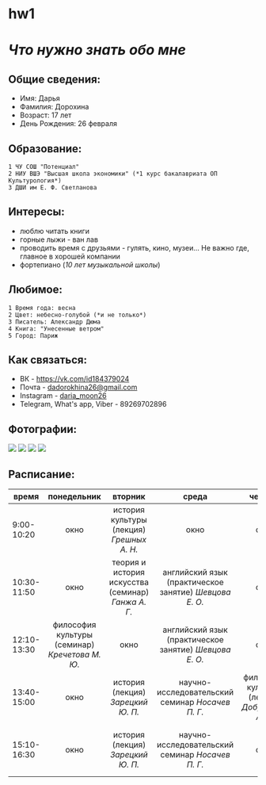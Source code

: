 # hw1
# *Что нужно знать обо мне*
## Общие сведения:
- Имя: Дарья
- Фамилия: Дорохина
- Возраст: 17 лет
- День Рождения: 26 февраля
 
## Образование:
    1 ЧУ СОШ "Потенциал"
    2 НИУ ВШЭ "Высшая школа экономики" (*1 курс бакалавриата ОП Культурология*)
    3 ДШИ им Е. Ф. Светланова
 
## Интересы:
- люблю читать книги
- горные лыжи - ван лав
- проводить время с друзьями - гулять, кино, музеи... Не важно где, главное в хорошей компании
- фортепиано (*10 лет музыкальной школы*)

## Любимое:
    1 Время года: весна
    2 Цвет: небесно-голубой (*и не только*)
    3 Писатель: Александр Дюма
    4 Книга: "Унесенные ветром"
    5 Город: Париж
 

## Как связаться:
- ВК - https://vk.com/id184379024
- Почта - dadorokhina26@gmail.com
- Instagram - [daria_moon26](https://www.instagram.com/daria_moon26/)
- Telegram, What's app, Viber - 89269702896

## Фотографии:
![](http://poliksal.ru/uploads/posts/2017-04/thumbs/14914101971149140650311-44-620x414.jpeg)
![](https://www.greendriver.fr/thydriver/uploads/2016/04/courchevel7.jpg)
![](https://pp.userapi.com/c621705/v621705732/13a44/ZkpwnAJ68bU.jpg)
![](https://pp.userapi.com/c824201/v824201152/8fa12/nExsUCw7_wk.jpg)

## Расписание:
время|понедельник|вторник|среда|четверг|пятница
---|:---:|:---:|:---:|:---:|---:
9:00-10:20|окно|история культуры (лекция) *Грешных А. Н.*|окно|окно|окно
10:30-11:50|окно|теория и история искусства (семинар) *Ганжа А. Г.*|английский язык (практическое занятие) *Шевцова Е. О.*|окно|окно
12:10-13:30|философия культуры (семинар) *Кречетова М. Ю.* |окно|английский язык (практическое занятие) *Шевцова Е. О.*|окно|теория и история искусства (лекция)
13:40-15:00|окно|история (лекция) *Зарецкий Ю. П.*|научно-исследовательский семинар *Носачев П. Г.*|философия культуры (лекция) *Доброхотов А. Л.*|окно 
15:10-16:30|окно|история (лекция) *Зарецкий Ю. П.*|научно-исследовательский семинар *Носачев П. Г.*|окно|цифровая грамотность (семинар) *Востокова Е. В.*
